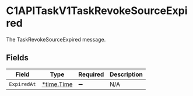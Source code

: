 # C1APITaskV1TaskRevokeSourceExpired

The TaskRevokeSourceExpired message.


## Fields

| Field                                      | Type                                       | Required                                   | Description                                |
| ------------------------------------------ | ------------------------------------------ | ------------------------------------------ | ------------------------------------------ |
| `ExpiredAt`                                | [*time.Time](https://pkg.go.dev/time#Time) | :heavy_minus_sign:                         | N/A                                        |